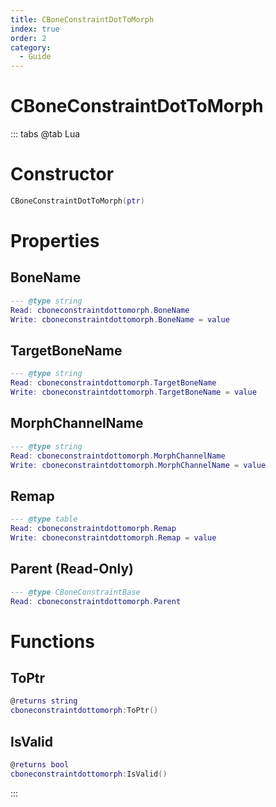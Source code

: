```yaml
---
title: CBoneConstraintDotToMorph
index: true
order: 2
category:
  - Guide
---
```


# CBoneConstraintDotToMorph

::: tabs
@tab Lua
# Constructor
```lua
CBoneConstraintDotToMorph(ptr)
```
# Properties
## BoneName 
```lua
--- @type string
Read: cboneconstraintdottomorph.BoneName
Write: cboneconstraintdottomorph.BoneName = value
```
## TargetBoneName 
```lua
--- @type string
Read: cboneconstraintdottomorph.TargetBoneName
Write: cboneconstraintdottomorph.TargetBoneName = value
```
## MorphChannelName 
```lua
--- @type string
Read: cboneconstraintdottomorph.MorphChannelName
Write: cboneconstraintdottomorph.MorphChannelName = value
```
## Remap 
```lua
--- @type table
Read: cboneconstraintdottomorph.Remap
Write: cboneconstraintdottomorph.Remap = value
```
## Parent (Read-Only)
```lua
--- @type CBoneConstraintBase
Read: cboneconstraintdottomorph.Parent
```
# Functions
## ToPtr
```lua
@returns string
cboneconstraintdottomorph:ToPtr()
```
## IsValid
```lua
@returns bool
cboneconstraintdottomorph:IsValid()
```

:::